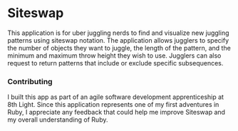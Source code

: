 # Siteswap #

This application is for uber juggling nerds to find and visualize new juggling patterns using siteswap notation. The application allows jugglers to specify the number of objects they want to juggle, the length of the pattern, and the minimum and maximum throw height they wish to use. Jugglers can also request to return patterns that include or exclude specific subsequences. 

### Contributing

I built this app as part of an agile software development apprenticeship at 8th Light. Since this application represents one of my first adventures in Ruby, I appreciate any feedback that could help me improve Siteswap and my overall understanding of Ruby.